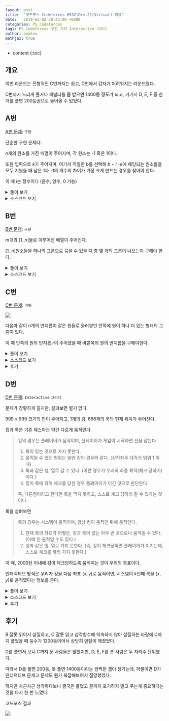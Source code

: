 ```yaml
---
layout: post
title:  "코드포스 Codeforces #532(Div.2)(Virtual) 리뷰"
date:   2019-02-02 20:43:00 +0900
categories: PS_Codeforces
tags: PS Codeforces 구현 기하 Interactive 그리디
author: booknu
mathjax: true
---
```


* content
{:toc}

## 개요
이번 라운드는 전형적인 C번까지는 쉽고, D번에서 갑자기 어려워지는 라운드였다.

C번까지 느리게 풀거나 패널티를 좀 받으면 1400등 정도가 되고, 거기서 D, E, F 중 한 개를 풀면 200등권으로 들어올 수 있었다.

## A번
[A번 문제](http://codeforces.com/contest/1100/problem/A): `구현`

단순한 구현 문제다.

$n$개의 원소를 가진 배열이 주어지며, 각 원소는 -1 혹은 1이다.

또한 입력으로 $k$가 주어지며, 여기서 적절한 $b$를 선택해 $b+i \cdot k$에 해당되는 원소들을 모두 지웠을 때 남은 1과 -1의 개수의 차이가 가장 크게 만드는 경우를 찾아야 한다.

이 때 $i$는 정수이다 (음수, 양수, 0 가능)

<details>
<summary>풀이 보기</summary>
<div markdown="1">

문제 조건을 잘 봐야 하는데, $i$는 음, 양, 0 모두가 가능한 정수이다.

즉, b가 아무리 크더라도 b를 포함한 그 이전, 이후 모두가 지워져야 한다는 것이다.

이것만 조심하면 문제에서 설명 된 그대로 시뮬레이팅 하며 답을 찾으면 된다.

</div>
</details>

<details>
<summary>소스코드 보기</summary>
<div markdown="1">

```cpp
#include <bits/stdc++.h>
using namespace std;

#ifdef LOCAL_BOOKNU
#define debug(...) cerr << "[" << #__VA_ARGS__ << "]:", debug_out(__VA_ARGS__)
#else
#define debug(...) 42
#endif

// ........................macro.......................... //
#define FOR(i, f, n) for(int (i) = (f); (i) < (int)(n); ++(i))
#define RFOR(i, f, n) for(int (i) = (f); (i) >= (int)(n); --(i))
#define pb push_back
#define emb emplace_back
#define fi first
#define se second
#define ENDL '\n'
#define sz(A) (int)(A).size()
#define ALL(A) A.begin(), A.end()
#define UNIQUE(c) (c).resize(unique(ALL(c)) - (c).begin())
#define next next9876
#define prev prev1234
typedef pair<int, int> ii;
typedef pair<int, ii> iii;
typedef vector<int> vi;
typedef vector<vi> vvi;
typedef vector<ii> vii;
typedef vector<vii> vvii;
typedef long long i64;
typedef unsigned long long ui64;
// inline i64 GCD(i64 a, i64 b) { if(b == 0) return a; return GCD(b, a % b); }
inline int getidx(const vi& ar, int x) { return lower_bound(ALL(ar), x) - ar.begin(); } // 좌표 압축에 사용: 정렬된 ar에서 x의 idx를 찾음
inline i64 GCD(i64 a, i64 b) { i64 n; if(a < b) swap(a, b); while(b != 0) { n = a % b; a = b; b = n; } return a; }
inline i64 LCM(i64 a, i64 b) { if(a == 0 || b == 0) return GCD(a, b); return a / GCD(a, b) * b; }
inline i64 CEIL(i64 n, i64 d) { return n / d + (i64)(n % d != 0); } // 음수일 때 이상하게 작동할 수 있음.
inline i64 ROUND(i64 n, i64 d) { return n / d + (i64)((n % d) * 2 >= d); }
inline i64 POW(i64 a, i64 n) {
	assert(0 <= n);
	i64 ret;
	for(ret = 1; n; a = a*a, n /= 2) { if(n%2) ret *= a; }
	return ret;
}
template <class T>
ostream& operator<<(ostream& os, vector<T> v) {
	os << "[";
	int cnt = 0;
	for(auto vv : v) { os << vv; if(++cnt < v.size()) os << ","; }
	return os << "]";
}
template <class T>
ostream& operator<<(ostream& os, set<T> v) {
	os << "[";
	int cnt = 0;
	for(auto vv : v) { os << vv; if(++cnt < v.size()) os << ","; }
	return os << "]";
}
template <class L, class R>
ostream& operator<<(ostream& os, pair<L, R> p) { return os << "(" << p.fi << "," << p.se << ")"; }
void debug_out() { cerr << endl; }
template <typename Head, typename... Tail>
void debug_out(Head H, Tail... T) { cerr << " " << H, debug_out(T...); }
// ....................................................... //

const int MAXN = 1e2;
int n, k, a, b, ar[MAXN];
void input() {
	cin >> n >> k;
	FOR(i, 0, n) {
		cin >> ar[i];
		if(ar[i] == 1) ++a;
		else ++b;
	}
}

int solve() {
	int ans = 0;
	FOR(i, 0, k) {
		int ca = a, cb = b;
		for(int j = i; j < n; j += k) {
			if(ar[j] == 1) --ca;
			else --cb;
		}
		ans = max(ans, abs(ca-cb));
	}
	cout << ans << ENDL;
	return 0;
}

// ................. main .................. //
void execute() {
	input(), solve();
}

int main(void) {
#ifdef LOCAL_BOOKNU
	freopen("input.txt", "r", stdin);
	// freopen("out.txt", "w", stdout);
#endif
	cin.tie(0), ios_base::sync_with_stdio(false);
	execute();
	return 0;
}
// ......................................... //
```

</div>
</details>

## B번
[B번 문제](http://codeforces.com/contest/1100/problem/B): `구현`

$m$개의 $[1..n]$들로 이루어진 배열이 주어진다.

$[1..n]$원소들을 하나의 그룹으로 묶을 수 있을 때 총 몇 개의 그룹이 나오는지 구해야 한다.

<details>
<summary>풀이 보기</summary>
<div markdown="1">

그냥 크기 $n$짜리 배열을 0으로 초기화 한 후 각 수가 몇 번씩 등장하는 지를 센 다음 $min(cnt[1..n])$을 구하면 된다.

그런데 나는 처음에 문제를 잘못 보고 잘못된 코드를 바탕으로 코드를 짰기 때문에 이상하게 구현이 됐다.

</div>
</details>

<details>
<summary>소스코드 보기</summary>
<div markdown="1">

```cpp
#include <bits/stdc++.h>
using namespace std;

#ifdef LOCAL_BOOKNU
#define debug(...) cerr << "[" << #__VA_ARGS__ << "]:", debug_out(__VA_ARGS__)
#else
#define debug(...) 42
#endif

// ........................macro.......................... //
#define FOR(i, f, n) for(int (i) = (f); (i) < (int)(n); ++(i))
#define RFOR(i, f, n) for(int (i) = (f); (i) >= (int)(n); --(i))
#define pb push_back
#define emb emplace_back
#define fi first
#define se second
#define ENDL '\n'
#define sz(A) (int)(A).size()
#define ALL(A) A.begin(), A.end()
#define UNIQUE(c) (c).resize(unique(ALL(c)) - (c).begin())
#define next next9876
#define prev prev1234
typedef pair<int, int> ii;
typedef pair<int, ii> iii;
typedef vector<int> vi;
typedef vector<vi> vvi;
typedef vector<ii> vii;
typedef vector<vii> vvii;
typedef long long i64;
typedef unsigned long long ui64;
// inline i64 GCD(i64 a, i64 b) { if(b == 0) return a; return GCD(b, a % b); }
inline int getidx(const vi& ar, int x) { return lower_bound(ALL(ar), x) - ar.begin(); } // 좌표 압축에 사용: 정렬된 ar에서 x의 idx를 찾음
inline i64 GCD(i64 a, i64 b) { i64 n; if(a < b) swap(a, b); while(b != 0) { n = a % b; a = b; b = n; } return a; }
inline i64 LCM(i64 a, i64 b) { if(a == 0 || b == 0) return GCD(a, b); return a / GCD(a, b) * b; }
inline i64 CEIL(i64 n, i64 d) { return n / d + (i64)(n % d != 0); } // 음수일 때 이상하게 작동할 수 있음.
inline i64 ROUND(i64 n, i64 d) { return n / d + (i64)((n % d) * 2 >= d); }
inline i64 POW(i64 a, i64 n) {
	assert(0 <= n);
	i64 ret;
	for(ret = 1; n; a = a*a, n /= 2) { if(n%2) ret *= a; }
	return ret;
}
template <class T>
ostream& operator<<(ostream& os, vector<T> v) {
	os << "[";
	int cnt = 0;
	for(auto vv : v) { os << vv; if(++cnt < v.size()) os << ","; }
	return os << "]";
}
template <class T>
ostream& operator<<(ostream& os, set<T> v) {
	os << "[";
	int cnt = 0;
	for(auto vv : v) { os << vv; if(++cnt < v.size()) os << ","; }
	return os << "]";
}
template <class L, class R>
ostream& operator<<(ostream& os, pair<L, R> p) { return os << "(" << p.fi << "," << p.se << ")"; }
void debug_out() { cerr << endl; }
template <typename Head, typename... Tail>
void debug_out(Head H, Tail... T) { cerr << " " << H, debug_out(T...); }
// ....................................................... //

const int MAXN = 1e5+10;
int n, m, ar[MAXN], vis[MAXN], cc[MAXN];
void input() {
	cin >> n >> m;
	FOR(i, 0, m) cin >> ar[i];
}

int solve() {
	int sta = 0;
	string ans;
	FOR(i, 0, m) {
		++cc[++vis[ar[i]]];
		if(cc[sta+1] == n) {
			++sta;
			ans.pb('1');
		} else ans.pb('0');
	}
	cout << ans << ENDL;
	return 0;
}

// ................. main .................. //
void execute() {
	input(), solve();
}

int main(void) {
#ifdef LOCAL_BOOKNU
	freopen("input.txt", "r", stdin);
	// freopen("out.txt", "w", stdout);
#endif
	cin.tie(0), ios_base::sync_with_stdio(false);
	execute();
	return 0;
}
// ......................................... //
```

</div>
</details>

## C번
[C번 문제](http://codeforces.com/contest/1100/problem/C): `기하`

![]({{site.url}}/img/190202_CF532/C.png)

다음과 같이 $n$개의 반지름이 같은 원들로 둘러쌓인 안쪽에 원이 하나 더 있는 형태의 그림이 있다.

이 때 안쪽의 원의 반지름 $r$이 주어졌을 때 바깥쪽의 원의 반지름을 구해야한다.


<details>
<summary>풀이 보기</summary>
<div markdown="1">

![]({{site.url}}/img/190202_CF532/C_tutorial.png)

위 그림을 보면 바깥쪽 원의 중심을 이으면 정$n$각형이 나온다는 것을 알 수 있다.

또한 정$n$각형은 $n$개의 안쪽 이등변삼각형으로 이루어진다는 것을 이용하면 삼각함수를 이용해 안쪽 원의 반지름을 구할 수 있다.

위 그림에서 반으로 쪼개진 직각삼각형 쪽을 보면 파란색 변은 우리가 구해야 할 $x$, 연두색 변은 $x+r$이다.

따라서 $(x+r)\cos\theta = x$이고, 식을 전개하면 $x = \frac{r\cdot\cos\theta}{1-\cos\theta}$가 된다.

$\theta$는 정다각형의 한 내각의 반이므로 문제 없이 구할 수 있다.

</div>
</details>

<details>
<summary>소스코드 보기</summary>
<div markdown="1">

```cpp
#define _USE_MATH_DEFINES
#include <bits/stdc++.h>
using namespace std;

#ifdef LOCAL_BOOKNU
#define debug(...) cerr << "[" << #__VA_ARGS__ << "]:", debug_out(__VA_ARGS__)
#else
#define debug(...) 42
#endif

// ........................macro.......................... //
#define FOR(i, f, n) for(int (i) = (f); (i) < (int)(n); ++(i))
#define RFOR(i, f, n) for(int (i) = (f); (i) >= (int)(n); --(i))
#define pb push_back
#define emb emplace_back
#define fi first
#define se second
#define ENDL '\n'
#define sz(A) (int)(A).size()
#define ALL(A) A.begin(), A.end()
#define UNIQUE(c) (c).resize(unique(ALL(c)) - (c).begin())
#define next next9876
#define prev prev1234
typedef pair<int, int> ii;
typedef pair<int, ii> iii;
typedef vector<int> vi;
typedef vector<vi> vvi;
typedef vector<ii> vii;
typedef vector<vii> vvii;
typedef long long i64;
typedef unsigned long long ui64;
// inline i64 GCD(i64 a, i64 b) { if(b == 0) return a; return GCD(b, a % b); }
inline int getidx(const vi& ar, int x) { return lower_bound(ALL(ar), x) - ar.begin(); } // 좌표 압축에 사용: 정렬된 ar에서 x의 idx를 찾음
inline i64 GCD(i64 a, i64 b) { i64 n; if(a < b) swap(a, b); while(b != 0) { n = a % b; a = b; b = n; } return a; }
inline i64 LCM(i64 a, i64 b) { if(a == 0 || b == 0) return GCD(a, b); return a / GCD(a, b) * b; }
inline i64 CEIL(i64 n, i64 d) { return n / d + (i64)(n % d != 0); } // 음수일 때 이상하게 작동할 수 있음.
inline i64 ROUND(i64 n, i64 d) { return n / d + (i64)((n % d) * 2 >= d); }
inline i64 POW(i64 a, i64 n) {
	assert(0 <= n);
	i64 ret;
	for(ret = 1; n; a = a*a, n /= 2) { if(n%2) ret *= a; }
	return ret;
}
template <class T>
ostream& operator<<(ostream& os, vector<T> v) {
	os << "[";
	int cnt = 0;
	for(auto vv : v) { os << vv; if(++cnt < v.size()) os << ","; }
	return os << "]";
}
template <class T>
ostream& operator<<(ostream& os, set<T> v) {
	os << "[";
	int cnt = 0;
	for(auto vv : v) { os << vv; if(++cnt < v.size()) os << ","; }
	return os << "]";
}
template <class L, class R>
ostream& operator<<(ostream& os, pair<L, R> p) { return os << "(" << p.fi << "," << p.se << ")"; }
void debug_out() { cerr << endl; }
template <typename Head, typename... Tail>
void debug_out(Head H, Tail... T) { cerr << " " << H, debug_out(T...); }
// ....................................................... //

double n, r;
void input() {
	cin >> n >> r;
}

int solve() {
	double st = 1.0*(n-2)/n/2.0;
	double coss = cos(M_PI * st);
	cout.precision(10);
	cout << r*coss / (1-coss) << ENDL;
	return 0;
}

// ................. main .................. //
void execute() {
	input(), solve();
}

int main(void) {
#ifdef LOCAL_BOOKNU
	freopen("input.txt", "r", stdin);
	// freopen("out.txt", "w", stdout);
#endif
	cin.tie(0), ios_base::sync_with_stdio(false);
	execute();
	return 0;
}
// ......................................... //
```

</div>
</details>

<details>
<summary>후기</summary>
<div markdown="1">

처음에 주어진 반지름 $r$이 바깥 원의 반지름인줄 알고 구현을 했다가 예제가 이상하게 나와서 당황했다.

또한 $\cos(x)$에 $x$를 라디안 형태($x\pi$)로 줘야 했지만, 실수로 $\pi$를 곱하지 않은 각도를 줘버려서 이상한 결과가 나와서 시간을 많이 버렸다.

</div>
</details>

## D번
[D번 문제](http://codeforces.com/contest/1100/problem/A): `Interactive` `그리디`

문제가 장황하게 길지만, 살펴보면 별거 없다.

$999\times999$ 크기의 판이 주어지고, $1$개의 킹, $666$개의 룩의 현재 위치가 주어진다.

킹과 룩은 기존 체스와는 약간 다르게 움직인다.

> 킹의 경우는 플레이어가 움직이며, 플레이어가 게임이 시작하면 선을 잡는다.
> 
> 1. 룩이 있는 곳으로 가지 못한다.
> 2. 움직일 수 있는 범위는 일반 킹의 경우와 같다. (상하좌우 대각선 범위 1 이내)
> 3. 룩과 같은 행, 열로 갈 수 있다. (이런 경우가 우리의 최종 목적(체크 당하기)이다.)
> 4. 킹이 룩에 의해 체크를 당한 경우 플레이어가 이긴 것으로 판단한다.
>
> 즉, 다른점이라고 한다면 룩을 먹지 못하고, 스스로 체크 당하러 갈 수 있다는 것이다.

룩을 살펴보면

> 룩의 경우는 시스템이 움직이며, 항상 킹이 움직인 뒤에 움직인다.
>
> 1. 현재 룩의 좌표가 어떻든, 킹과 룩이 없는 아무 빈 곳으로나 움직일 수 있다. (아예 안 움직일 수도 있다.)
> 2. 킹과 같은 행, 열로 가지 못한다. (즉, 킹이 체크당하면 플레이어가 이기는데, 스스로 체크를 하러 가지 못한다.)

이 때, $2000$턴 이내에 킹이 체크당하도록 움직이는 것이 우리의 목표이다.

인터랙티브 방식은 우리가 킹을 다음 좌표 $(x, y)$로 움직이면, 시스템이 $k$번째 룩을 $(x, y)$로 움직였다는 정보를 준다.

<details>
<summary>풀이 보기</summary>
<div markdown="1">

룩의 2번 조건 때문에 킹이 스스로 룩의 범위로 들어가지 않는 한 운 좋게 룩이 와줘서 이기는 경우는 없다.

또한 룩의 공격범위에 들어간다고 생각하지 말고, 룩은 아무 기능도 안 하고 움직이기만 하는데 킹이 룩의 공격범위를 갖고 룩을 잡으러 다닌다고 생각해보자.

시스템이 영리하게 플레이한다고 가정했을 때 룩에게 점점 다가갈 때 도망을 갈 수단이 없어야 이길 수 있다.

이것을 위해 룩은 아무 좌표로나 이동할 수 있다는 사기성을 지니고 있지만, 한 턴에 한 개의 룩 밖에 움직이지 못한다는 약점을 이용해야 한다.

그러려면 킹이 점점 룩들을 몰아넣어 놓고 조여가는 것이 가장 이상적일 것이다.

그 중에서도 가장 좋은 방법은 킹이 맵의 정중앙$(500, 500)$에서 시작하는 것이고, 아래와 같이 한 쪽 대각선으로 움직이며 조여가게 하는 것이다.

![]({{site.url}}/img/190202_CF532/D_tutorial.png)

일단 한 쪽 대각선으로 쭉 움직이는 것은 알겠는데, 네 대각선 방향 중 어느 곳으로 움직여야 할까?

해당 대각선으로 움직이고 있다고 가정할 경우, 최악의 경우는 시스템이 조여지는 범위 내의 룩들을 모두 대각선의 반대방향으로 이동시켜버리는 것이다.

즉, 그림에서 파란색 부분을 대각선 반대 방향의 흰색으로 움직이는 경우이다.

이런 최악의 경우를 생각하면, 플레이어는 킹을 최대한 조여지는 대상 룩이 많은 대각선 방향으로 움직여야 한다.

즉, 파란색 부분에 룩들이 가장 많이 포함되는 방향으로 이동해야 한다는 것이다.

이런 방법으로 반드시 킹은 체크 당할 기회가 있다는 것은 아래와 같이 쉽게 증명할 수 있다.

> [ 증명 ]
> 
> 룩은 총 $666$개인데, 킹을 정중앙으로 놓았을 때 정말 운이 좋지 않은 경우는 4방향 모두 고르게 룩이 분포되는 것일 것이다.
>
> 그렇게 되면 어떤 방향으로 조이든 총 룩의 $\frac{3}{4}$밖에 조이는 대상이 되지 않지만,  $666 \cdot \frac{3}{4} = 499.5$이므로 킹이 대각선 끝까지 갈 동안 499번의 움직임을 소모한다는 것을 감안하면 무조건 킹은 체크 당할 기회가 있는 것이다.

이동할 대각선을 구하는 것에 대한 구현은 약간 트릭을 사용해서 구현했는데 봐두면 좋을 것 같다.

</div>
</details>

<details>
<summary>소스코드 보기</summary>
<div markdown="1">

```cpp
#include <bits/stdc++.h>
using namespace std;

#ifdef LOCAL_BOOKNU
#define debug(...) cerr << "[" << #__VA_ARGS__ << "]:", debug_out(__VA_ARGS__)
#else
#define debug(...) 42
#endif

// ........................macro.......................... //
#define FOR(i, f, n) for(int (i) = (f); (i) < (int)(n); ++(i))
#define RFOR(i, f, n) for(int (i) = (f); (i) >= (int)(n); --(i))
#define pb push_back
#define emb emplace_back
#define fi first
#define se second
#define ENDL '\n'
#define sz(A) (int)(A).size()
#define ALL(A) A.begin(), A.end()
#define UNIQUE(c) (c).resize(unique(ALL(c)) - (c).begin())
#define next next9876
#define prev prev1234
typedef pair<int, int> ii;
typedef pair<int, ii> iii;
typedef vector<int> vi;
typedef vector<vi> vvi;
typedef vector<ii> vii;
typedef vector<vii> vvii;
typedef long long i64;
typedef unsigned long long ui64;
// inline i64 GCD(i64 a, i64 b) { if(b == 0) return a; return GCD(b, a % b); }
inline int getidx(const vi& ar, int x) { return lower_bound(ALL(ar), x) - ar.begin(); } // 좌표 압축에 사용: 정렬된 ar에서 x의 idx를 찾음
inline i64 GCD(i64 a, i64 b) { i64 n; if(a < b) swap(a, b); while(b != 0) { n = a % b; a = b; b = n; } return a; }
inline i64 LCM(i64 a, i64 b) { if(a == 0 || b == 0) return GCD(a, b); return a / GCD(a, b) * b; }
inline i64 CEIL(i64 n, i64 d) { return n / d + (i64)(n % d != 0); } // 음수일 때 이상하게 작동할 수 있음.
inline i64 ROUND(i64 n, i64 d) { return n / d + (i64)((n % d) * 2 >= d); }
inline i64 POW(i64 a, i64 n) {
	assert(0 <= n);
	i64 ret;
	for(ret = 1; n; a = a*a, n /= 2) { if(n%2) ret *= a; }
	return ret;
}
template <class T>
ostream& operator<<(ostream& os, vector<T> v) {
	os << "[";
	int cnt = 0;
	for(auto vv : v) { os << vv; if(++cnt < v.size()) os << ","; }
	return os << "]";
}
template <class T>
ostream& operator<<(ostream& os, set<T> v) {
	os << "[";
	int cnt = 0;
	for(auto vv : v) { os << vv; if(++cnt < v.size()) os << ","; }
	return os << "]";
}
template <class L, class R>
ostream& operator<<(ostream& os, pair<L, R> p) { return os << "(" << p.fi << "," << p.se << ")"; }
void debug_out() { cerr << endl; }
template <typename Head, typename... Tail>
void debug_out(Head H, Tail... T) { cerr << " " << H, debug_out(T...); }
// ....................................................... //

const int MAXN = 1e3;
const int dy[4] = { 1, 1, -1, -1 }, dx[4] = { 1, -1, 1, -1 };
int ky, kx, cc[4], ry[MAXN], rx[MAXN], m[MAXN][MAXN];
void input() {
	cin >> kx >> ky;
	m[ky][kx] = -1;
	FOR(i, 1, 667) cin >> rx[i] >> ry[i], m[ry[i]][rx[i]] = i;
}

bool moverock() {
	int k, y, x; cin >> k >> x >> y;
	if(k == -1 && y == -1 && x == -1) return true;
	m[ry[k]][rx[k]] = 0;
	m[y][x] = k;
	ry[k] = y, rx[k] = x;
	return false;
}

bool moveking(int y, int x) {
	if(m[y][x] != 0) return false;
	m[ky][kx] = 0;
	m[y][x] = -1;
	ky = y, kx = x;
	cout << kx << ' ' << ky << ENDL;
	return true;
}

int solve() {
	// 일단 king 중앙으로 옮기기
	while(ky != 500 || kx != 500) {
		int ny = ky == 500 ? ky : ky + (500-ky)/abs(500-ky), nx = kx == 500 ? kx : kx + (500-kx)/abs(500-kx);
		if(!moveking(ny, nx)) assert(moveking(ky, nx));
		if(moverock()) return 0;
	}
	// 반대방향 구하기
	FOR(i, 0, 1000) FOR(j, 0, 1000) if(m[i][j] > 0) ++cc[(i < 500 ? 0 : 2) + (j < 500 ? 0 : 1)];
	int md = min_element(cc, cc+4) - cc;
	// 대각선으로 이동
	while(1) {
		int ny = ky + dy[md], nx = kx + dx[md];
		if(!moveking(ny, nx)) assert(moveking(ky, nx));
		if(moverock()) return 0;
	}
	return 0;
}

// ................. main .................. //
void execute() {
	input(), solve();
}

int main(void) {
#ifdef LOCAL_BOOKNU
	freopen("input.txt", "r", stdin);
	// freopen("out.txt", "w", stdout);
#endif
	execute();
	return 0;
}
// ......................................... //
```

</div>
</details>

<details>
<summary>후기</summary>
<div markdown="1">


처음에는 아래와 같이 실수로 $1,000$을 $100$으로 적는 바람에 런타임 에러가 발생해서 첫 번째로 멘탈이 깨졌고,

```cpp
FOR(i, 501, 100)
...
```

두 번째 제출 때는 dy, dx를 잘못 적어서 엉뚱한 대각선으로 이동하는 바람에 WA가 발생해서 두 번째로 멘탈이 깨졌다.

```cpp
const int dy[4] = { 1, -1, 1, -1 }, dx[4] = { 1, 1, -1, -1 };
```

다행히 라운드가 끝나기 12분 전에 실수를 찾아 고쳐서 AC를 받았지만, 딱히 테스트 할 방법이 없는 인터랙티브 문제에서 AC가 안 뜨면 너무 답답한 것 같다.

</div>
</details>

## 후기

B 잘못 읽어서 삽질하고, C 잘못 읽고 삼각함수에 익숙하지 않아 삽질하는 바람에 C까지 풀었을 때 등수가 $1200$등이어서 상당히 멘탈이 깨졌었다.

D를 풀면서 보니 C까지 푼 사람들은 많았지만, D, E, F를 푼 사람은 두 자리수 단위였다.

따라서 D를 풀면 $200$등, 못 풀면 $1400$등이라는 끔찍한 갭이 생기는데, 하필이면 D가 인터랙티브 문제고 문제도 뭔가 복잡해보여서 절망했었다.

하지만 차근차근 생각하다보니 결국은 풀었고 끝까지 포기하지 말고 푸는게 중요하다는 것을 다시 한 번 느꼈다.

코드포스 결과

![]({{site.url}}/img/190202_CF532/rating.png)